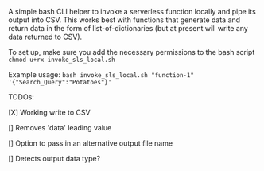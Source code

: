A simple bash CLI helper to invoke a serverless function locally and pipe its output into CSV. This works best with functions that generate data and return data in the form of list-of-dictionaries (but at present will write any data returned to CSV).

To set up, make sure you add the necessary permissions to the bash script
`chmod u+rx invoke_sls_local.sh`

Example usage:
`bash invoke_sls_local.sh "function-1" '{"Search_Query":"Potatoes"}'`

TODOs:

[X] Working write to CSV

[] Removes 'data' leading value

[] Option to pass in an alternative output file name

[] Detects output data type?
